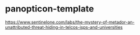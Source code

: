 # panopticon-template

https://www.sentinelone.com/labs/the-mystery-of-metador-an-unattributed-threat-hiding-in-telcos-isps-and-universities
